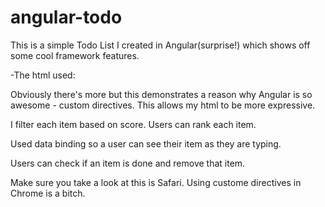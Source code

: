 angular-todo
============

This is a simple Todo List I created in Angular(surprise!) which shows off some cool framework features. 

-The html used: 
  <new-item></new-item>
      
  <items></items>

  <remove-item></remove-item>
 
 Obviously there's more but this demonstrates a reason why Angular is so awesome - custom directives. This allows my html to be more expressive. 
 
 I filter each item based on score. Users can rank each item. 
 
 Used data binding so a user can see their item as they are typing.
 
 Users can check if an item is done and remove that item. 
 
 Make sure you take a look at this is Safari. Using custome directives in Chrome is a bitch. 
